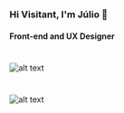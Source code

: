 ### Hi Visitant, I'm Júlio 👋
#### Front-end and UX Designer
#
![alt text](https://raw.githubusercontent.com/juliovt-07/juliovt-07/master/home\/(1).png)
#
![alt text](https://raw.githubusercontent.com/juliovt-07/juliovt-07/master/home\/(2).png)




<!--
**juliovt-07/juliovt-07** is a ✨ _special_ ✨ repository because its `README.md` (this file) appears on your GitHub profile.

Here are some ideas to get you started:

- 🔭 I’m currently working on ...
- 🌱 I’m currently learning ...
- 👯 I’m looking to collaborate on ...
- 🤔 I’m looking for help with ...
- 💬 Ask me about ...
- 📫 How to reach me: ...
- 😄 Pronouns: ...
- ⚡ Fun fact: ...
-->
